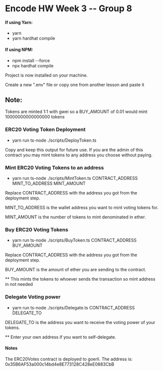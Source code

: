 # Encode HW Week 3 -- Group 8

#### If using Yarn:

- yarn
- yarn hardhat compile

#### If using NPM:

- npm install --force
- npx hardhat compile

Project is now installed on your machine.

Create a new ".env" file or copy one from another lesson and paste it

## Note: 

Tokens are minted 1:1 with gwei so a BUY_AMOUNT of 0.01 would mint 10000000000000000 tokens

### ERC20 Voting Token Deployment

- yarn run ts-node ./scripts/DeployToken.ts

Copy and keep this output for future use. If you are the admin of this contract you may mint tokens to any address you choose without paying.

### Mint ERC20 Voting Tokens to an address

- yarn run ts-node ./scripts/MintToken.ts CONTRACT_ADDRESS MINT_TO_ADDRESS MINT_AMOUNT

Replace CONTRACT_ADDRESS with the address you got from the deployment step. 

MINT_TO_ADDRESS is the wallet address you want to mint voting tokens for. 

MINT_AMOUNT is the number of tokens to mint denominated in ether. 

### Buy ERC20 Voting Tokens

- yarn run ts-node ./scripts/BuyToken.ts CONTRACT_ADDRESS BUY_AMOUNT

Replace CONTRACT_ADDRESS with the address you got from the deployment step. 

BUY_AMOUNT is the amount of ether you are sending to the contract. 


** This mints the tokens to whoever sends the transaction so mint address in not needed


### Delegate Voting power


- yarn run ts-node ./scripts/Delegate.ts CONTRACT_ADDRESS DELEGATE_TO

DELEGATE_TO is the address you want to receive the voting power of your tokens. 

** Enter your own address if you want to self-delegate.

#### Notes

The ERC20Votes contract is deployed to goerli. The address is:
0x35B6AF53a000c14bd4e8E773128C428eE0883CbB
